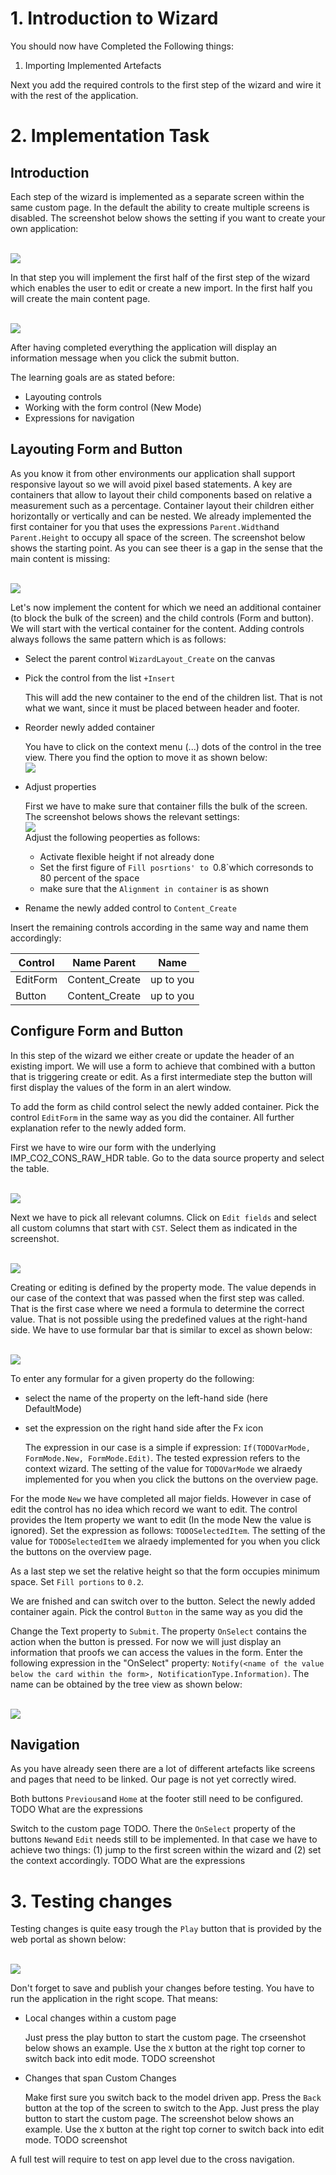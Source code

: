 # 1. Introduction to Wizard

You should now have Completed the Following things:

1. Importing Implemented Artefacts

Next you add the required controls to the first step of the wizard and wire it with the rest of the application.

# 2. Implementation Task

## Introduction

Each step of the wizard is implemented as a separate screen within the same custom page. In the default the ability to create multiple screens is disabled. The screenshot below shows the setting if you want to create your own application:

<br><img src="./images/wiz_layout_mul_scr_setUntitled.png" /><br>

In that step you will implement the first half of the first step of the wizard which enables the user to edit or create a new import. In the first half you will create the main content page. 

<br><img src="./images/wiz_layout_scope_tasks.png" /><br>

After having completed everything the application will display an information message when you click the submit button.

The learning goals are as stated before:
* Layouting controls
* Working with the form control (New Mode)
* Expressions for navigation

## Layouting Form and Button

As you know it from other environments our application shall support responsive layout so we will avoid pixel based statements. A key are containers that allow to layout their child components based on relative a measurement such as a percentage. Container layout their children either horizontally or vertically and can be nested. We already implemented the first container for you that uses the expressions `Parent.Width`and `Parent.Height` to occupy all space of the screen. The screenshot below shows the starting point. As you can see theer is a gap in the sense that the main content is missing:

<br><img src="./images/wiz_layout_start_point.png" /><br>

Let's now implement the content for which we need an additional container (to block the bulk of the screen) and the child controls (Form and button). We will start with the vertical container for the content. Adding controls always follows the same pattern which is as follows:
* Select the parent control `WizardLayout_Create` on the canvas
* Pick the control from the list `+Insert`

  This will add the new container to the end of the children list. That is not what we want, since it must be placed between header and footer.

* Reorder newly added container

  You have to click on the context menu (...) dots of the control in the tree view. There you find the option to move it as shown below:
  <br><img src="./images/wiz_layout_reorder.png" /><br>

* Adjust properties

  First we have to make sure that container fills the bulk of the screen. The screenshot belows shows the relevant settings:
  <br><img src="./images/wiz_layout_fill.png" /><br>
  Adjust the following peoperties as follows:
  * Activate flexible height if not already done
  * Set the first figure of `Fill posrtions' to `0.8`which corresonds to 80 percent of the space
  * make sure that the `Alignment in container` is as shown

* Rename the newly added control to `Content_Create`

Insert the remaining controls according in the same way and name them accordingly:

|Control   |Name Parent   |Name  |
|---|---|---|
|EditForm   |Content_Create   |up to you   |
|Button   |Content_Create   |up to you  |

## Configure Form and Button

In this step of the wizard we either create or update the header of an existing import. We will use a form to achieve that combined with a button that is triggering create or edit. As a first intermediate step the button will first display the values of the form in an alert window.

To add the form as child control select the newly added container. Pick the control `EditForm` in the same way as you did the container. All further explanation refer to the newly added form. 

First we have to wire our form with the underlying IMP_CO2_CONS_RAW_HDR table. Go to the data source property and select the table.

<br><img src="./images/wiz_layout_ctrls_frm_ds.png" /><br>

Next we have to pick all relevant columns. Click on `Edit fields` and select all custom columns that start with `CST`. Select them as indicated in the screenshot.

<br><img src="./images/wiz_layout_ctrls_frm_sel_cols.png" /><br>

Creating or editing is defined by the property mode. The value depends in our case of the context that was passed when the first step was called. That is the first case where we need a formula to determine the correct value. That is not possible using the predefined values at the right-hand side. We have to use formular bar that is similar to excel as shown below:

<br><img src="./images/wiz_layout_ctrls_frm_mode_fx.png" /><br>

To enter any formular for a given property do the following:
* select the name of the property on the left-hand side (here DefaultMode)
* set the expression on the right hand side after the Fx icon

  The expression in our case is a simple if expression: `If(TODOVarMode, FormMode.New, FormMode.Edit)`. The tested expression refers to the context wizard. The setting of the value for `TODOVarMode` we alraedy implemented for you when you click the buttons on the overview page. 

For the mode `New` we have completed all major fields. However in case of edit the control has no idea which record we want to edit. The control provides the Item property we want to edit (In the mode New the value is ignored). Set the expression as follows: `TODOSelectedItem`. The setting of the value for `TODOSelectedItem` we alraedy implemented for you when you click the buttons on the overview page. 

As a last step we set the relative height so that the form occupies minimum space. Set `Fill portions` to `0.2`.

We are fnished and can switch over to the button. Select the newly added container again. Pick the control `Button` in the same way as you did the 

Change the Text property to `Submit`. The property `OnSelect` contains the action when the button is pressed. For now we will just display an information that proofs we can access the values in the form. Enter the following expression in the "OnSelect" property: `Notify(<name of the value below the card within the form>, NotificationType.Information)`. The name can be obtained by the tree view as shown below:

<br><img src="./images/wiz_layout_ctrls_btn_frm_value.png" /><br>

## Navigation

As you have already seen there are a lot of different artefacts like screens and pages that need to be linked. Our page is not yet correctly wired.

Both buttons `Previous`and `Home` at the footer still need to be configured.
TODO What are the expressions

Switch to the custom page TODO. There the `OnSelect` property of the buttons `New`and `Edit` needs still to be implemented. In that case we have to achieve two things: (1) jump to the first screen within the wizard and (2) set the context accordingly.
TODO What are the expressions

# 3. Testing changes

Testing changes is quite easy trough the `Play` button that is provided by the web portal as shown below:

<br><img src="./images/wiz_layout_test.png" /><br>

Don't forget to save and publish your changes before testing. You have to run the application in the right scope. That means:
* Local changes within a custom page

  Just press the play button to start the custom page. The crseenshot below shows an example. Use the `X` button at the right top corner to switch back into edit mode.
  TODO screenshot

* Changes that span Custom Changes

  Make first sure you switch back to the model driven app. Press the `Back` button at the top of the screen to switch to the App. Just press the play button to start the custom page. The screenshot below shows an example. Use the `X` button at the right top corner to switch back into edit mode.
  TODO screenshot

A full test will require to test on app level due to the cross navigation.